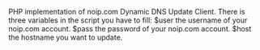 PHP implementation of noip.com Dynamic DNS Update Client.
There is three variables in the script you have to fill:
$user the username of your noip.com account.
$pass the password of your noip.com account.
$host the hostname you want to update.
